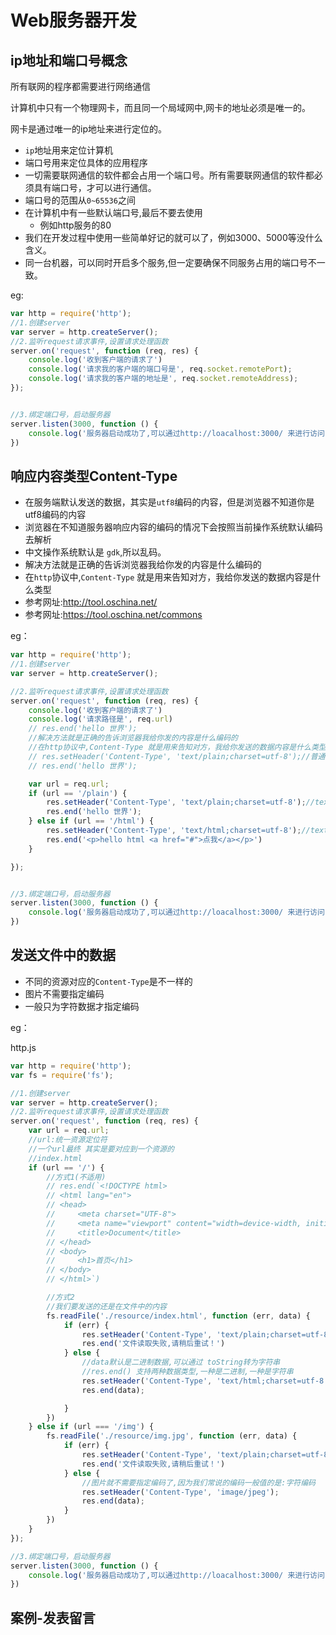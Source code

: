 # Web服务器开发

## ip地址和端口号概念

所有联网的程序都需要进行网络通信

计算机中只有一个物理网卡，而且同一个局域网中,网卡的地址必须是唯一的。

网卡是通过唯一的ip地址来进行定位的。

- `ip`地址用来定位计算机
- 端口号用来定位具体的应用程序
- 一切需要联网通信的软件都会占用一个端口号。所有需要联网通信的软件都必须具有端口号，才可以进行通信。
- 端口号的范围从`0~65536`之间
- 在计算机中有一些默认端口号,最后不要去使用
    - 例如http服务的80
- 我们在开发过程中使用一些简单好记的就可以了，例如3000、5000等没什么含义。
- 同一台机器，可以同时开启多个服务,但一定要确保不同服务占用的端口号不一致。

eg:
```js
var http = require('http');
//1.创建server
var server = http.createServer();
//2.监听request请求事件,设置请求处理函数
server.on('request', function (req, res) {
    console.log('收到客户端的请求了')
    console.log('请求我的客户端的端口号是', req.socket.remotePort);
    console.log('请求我的客户端的地址是', req.socket.remoteAddress);
});


//3.绑定端口号，启动服务器
server.listen(3000, function () {
    console.log('服务器启动成功了,可以通过http://loacalhost:3000/ 来进行访问')
})
```

## 响应内容类型Content-Type

- 在服务端默认发送的数据，其实是`utf8`编码的内容，但是浏览器不知道你是utf8编码的内容
- 浏览器在不知道服务器响应内容的编码的情况下会按照当前操作系统默认编码去解析
- 中文操作系统默认是 `gdk`,所以乱码。
- 解决方法就是正确的告诉浏览器我给你发的内容是什么编码的
- 在`http`协议中,`Content-Type` 就是用来告知对方，我给你发送的数据内容是什么类型
- 参考网址:http://tool.oschina.net/   
- 参考网址:https://tool.oschina.net/commons

eg：

```js
var http = require('http');
//1.创建server
var server = http.createServer();

//2.监听request请求事件,设置请求处理函数
server.on('request', function (req, res) {
    console.log('收到客户端的请求了')
    console.log('请求路径是', req.url)
    // res.end('hello 世界');
    //解决方法就是正确的告诉浏览器我给你发的内容是什么编码的
    //在http协议中,Content-Type 就是用来告知对方，我给你发送的数据内容是什么类型
    // res.setHeader('Content-Type', 'text/plain;charset=utf-8');//普通文本类型
    // res.end('hello 世界');

    var url = req.url;
    if (url == '/plain') {
        res.setHeader('Content-Type', 'text/plain;charset=utf-8');//text/plain普通文本类型
        res.end('hello 世界');
    } else if (url == '/html') {
        res.setHeader('Content-Type', 'text/html;charset=utf-8');//text/html   html文本类型
        res.end('<p>hello html <a href="#">点我</a></p>')
    }

});


//3.绑定端口号，启动服务器
server.listen(3000, function () {
    console.log('服务器启动成功了,可以通过http://loacalhost:3000/ 来进行访问')
})
```


## 发送文件中的数据

- 不同的资源对应的`Content-Type`是不一样的
- 图片不需要指定编码
- 一般只为字符数据才指定编码

eg：

http.js

```js
var http = require('http');
var fs = require('fs');

//1.创建server
var server = http.createServer();
//2.监听request请求事件,设置请求处理函数
server.on('request', function (req, res) {
    var url = req.url;
    //url:统一资源定位符
    //一个url最终 其实是要对应到一个资源的
    //index.html
    if (url == '/') {
        //方式1(不适用)
        // res.end(`<!DOCTYPE html>
        // <html lang="en">
        // <head>
        //     <meta charset="UTF-8">
        //     <meta name="viewport" content="width=device-width, initial-scale=1.0">
        //     <title>Document</title>
        // </head>
        // <body>
        //     <h1>首页</h1>
        // </body>
        // </html>`)

        //方式2
        //我们要发送的还是在文件中的内容
        fs.readFile('./resource/index.html', function (err, data) {
            if (err) {
                res.setHeader('Content-Type', 'text/plain;charset=utf-8');
                res.end('文件读取失败,请稍后重试！')
            } else {
                //data默认是二进制数据,可以通过 toString转为字符串
                //res.end() 支持两种数据类型,一种是二进制,一种是字符串
                res.setHeader('Content-Type', 'text/html;charset=utf-8');
                res.end(data);

            }
        })
    } else if (url === '/img') {
        fs.readFile('./resource/img.jpg', function (err, data) {
            if (err) {
                res.setHeader('Content-Type', 'text/plain;charset=utf-8');
                res.end('文件读取失败,请稍后重试！')
            } else {
                //图片就不需要指定编码了,因为我们常说的编码一般值的是:字符编码
                res.setHeader('Content-Type', 'image/jpeg');
                res.end(data);
            }
        })
    }
});

//3.绑定端口号，启动服务器
server.listen(3000, function () {
    console.log('服务器启动成功了,可以通过http://loacalhost:3000/ 来进行访问')
})
```

## 案例-发表留言

